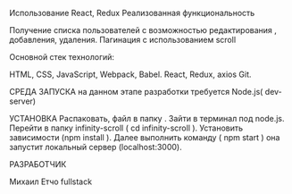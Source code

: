 Использование React, Redux
Реализованная функциональность

Получение списка пользователей с возможностью редактирования , добавления, удаления. Пагинация с использованием scroll

Основной стек технологий:

HTML, CSS, JavaScript, Webpack, Babel. React, Redux, axios Git.

СРЕДА ЗАПУСКА на данном этапе разработки требуется Node.js( dev-server)

УСТАНОВКА Распаковать, файл в папку . Зайти в терминал под node.js. Перейти в папку infinity-scroll ( cd infinity-scroll ). Установить зависимости (npm install ). Далее выполнить команду ( npm start ) она запустит локальный сервер (localhost:3000).

РАЗРАБОТЧИК

Михаил Етчо fullstack
